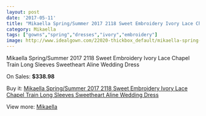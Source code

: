 ```yaml
---
layout: post
date: '2017-05-11'
title: "Mikaella Spring/Summer 2017 2118 Sweet Embroidery Ivory Lace Chapel Train Long Sleeves Sweetheart Aline Wedding Dress"
category: Mikaella
tags: ["gowns","spring","dresses","ivory","embroidery"]
image: http://www.idealgown.com/22020-thickbox_default/mikaella-spring-summer-2017-2118-sweet-embroidery-ivory-lace-chapel-train-long-sleeves-sweetheart-aline-wedding-dress.jpg
---
```

Mikaella Spring/Summer 2017 2118 Sweet Embroidery Ivory Lace Chapel Train Long Sleeves Sweetheart Aline Wedding Dress

On Sales: **$338.98**
<a href="https://www.idealgown.com/en/mikaella/8325-mikaella-spring-summer-2017-2118-sweet-embroidery-ivory-lace-chapel-train-long-sleeves-sweetheart-aline-wedding-dress.html"><amp-img layout="responsive" width="600" height="600" src="//www.idealgown.com/22020-thickbox_default/mikaella-spring-summer-2017-2118-sweet-embroidery-ivory-lace-chapel-train-long-sleeves-sweetheart-aline-wedding-dress.jpg" alt="Mikaella Spring/Summer 2017 2118 Sweet Embroidery Ivory Lace Chapel Train Long Sleeves Sweetheart Aline Wedding Dress 0" /></a>
<a href="https://www.idealgown.com/en/mikaella/8325-mikaella-spring-summer-2017-2118-sweet-embroidery-ivory-lace-chapel-train-long-sleeves-sweetheart-aline-wedding-dress.html"><amp-img layout="responsive" width="600" height="600" src="//www.idealgown.com/22025-thickbox_default/mikaella-spring-summer-2017-2118-sweet-embroidery-ivory-lace-chapel-train-long-sleeves-sweetheart-aline-wedding-dress.jpg" alt="Mikaella Spring/Summer 2017 2118 Sweet Embroidery Ivory Lace Chapel Train Long Sleeves Sweetheart Aline Wedding Dress 1" /></a>
<a href="https://www.idealgown.com/en/mikaella/8325-mikaella-spring-summer-2017-2118-sweet-embroidery-ivory-lace-chapel-train-long-sleeves-sweetheart-aline-wedding-dress.html"><amp-img layout="responsive" width="600" height="600" src="//www.idealgown.com/22024-thickbox_default/mikaella-spring-summer-2017-2118-sweet-embroidery-ivory-lace-chapel-train-long-sleeves-sweetheart-aline-wedding-dress.jpg" alt="Mikaella Spring/Summer 2017 2118 Sweet Embroidery Ivory Lace Chapel Train Long Sleeves Sweetheart Aline Wedding Dress 2" /></a>
<a href="https://www.idealgown.com/en/mikaella/8325-mikaella-spring-summer-2017-2118-sweet-embroidery-ivory-lace-chapel-train-long-sleeves-sweetheart-aline-wedding-dress.html"><amp-img layout="responsive" width="600" height="600" src="//www.idealgown.com/22023-thickbox_default/mikaella-spring-summer-2017-2118-sweet-embroidery-ivory-lace-chapel-train-long-sleeves-sweetheart-aline-wedding-dress.jpg" alt="Mikaella Spring/Summer 2017 2118 Sweet Embroidery Ivory Lace Chapel Train Long Sleeves Sweetheart Aline Wedding Dress 3" /></a>
<a href="https://www.idealgown.com/en/mikaella/8325-mikaella-spring-summer-2017-2118-sweet-embroidery-ivory-lace-chapel-train-long-sleeves-sweetheart-aline-wedding-dress.html"><amp-img layout="responsive" width="600" height="600" src="//www.idealgown.com/22022-thickbox_default/mikaella-spring-summer-2017-2118-sweet-embroidery-ivory-lace-chapel-train-long-sleeves-sweetheart-aline-wedding-dress.jpg" alt="Mikaella Spring/Summer 2017 2118 Sweet Embroidery Ivory Lace Chapel Train Long Sleeves Sweetheart Aline Wedding Dress 4" /></a>
<a href="https://www.idealgown.com/en/mikaella/8325-mikaella-spring-summer-2017-2118-sweet-embroidery-ivory-lace-chapel-train-long-sleeves-sweetheart-aline-wedding-dress.html"><amp-img layout="responsive" width="600" height="600" src="//www.idealgown.com/22021-thickbox_default/mikaella-spring-summer-2017-2118-sweet-embroidery-ivory-lace-chapel-train-long-sleeves-sweetheart-aline-wedding-dress.jpg" alt="Mikaella Spring/Summer 2017 2118 Sweet Embroidery Ivory Lace Chapel Train Long Sleeves Sweetheart Aline Wedding Dress 5" /></a>

Buy it: [Mikaella Spring/Summer 2017 2118 Sweet Embroidery Ivory Lace Chapel Train Long Sleeves Sweetheart Aline Wedding Dress](https://www.idealgown.com/en/mikaella/8325-mikaella-spring-summer-2017-2118-sweet-embroidery-ivory-lace-chapel-train-long-sleeves-sweetheart-aline-wedding-dress.html "Mikaella Spring/Summer 2017 2118 Sweet Embroidery Ivory Lace Chapel Train Long Sleeves Sweetheart Aline Wedding Dress")

View more: [Mikaella](https://www.idealgown.com/en/123-mikaella "Mikaella")